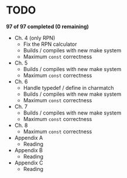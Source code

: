 # TODO

**97 of 97 completed (0 remaining)**

- Ch. 4 (only RPN)
  - Fix the RPN calculator
  - Builds / compiles with new make system
  - Maximum `const` correctness
- Ch. 5
  - Builds / compiles with new make system
  - Maximum `const` correctness
- Ch. 6
  - Handle typedef / define in charmatch
  - Builds / compiles with new make system
  - Maximum `const` correctness
- Ch. 7
  - Builds / compiles with new make system
  - Maximum `const` correctness
- Ch. 8
  - Maximum `const` correctness
- Appendix A
  - Reading
- Appendix B
  - Reading
- Appendix C
  - Reading
